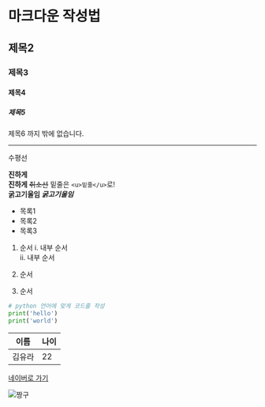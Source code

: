 ﻿# 마크다운 작성법

## 제목2

### 제목3

#### 제목4

##### 제목5

제목6 까지 밖에 없습니다.

---

수평선

**진하게**  
**진하게** ~~취소선~~ 밑줄은 `<u>밑줄</u>`로!  
**굵고기울임 _굵고기울임_**

- 목록1
- 목록2
- 목록3

1. 순서
   i. 내부 순서  
   ii. 내부 순서

2. 순서
3. 순서

```python
# python 언어에 맞게 코드줄 작성
print('hello')
print('world')
```

| 이름   | 나이 |
| ------ | ---- |
| 김유라 | 22   |

[네이버로 가기](https://www.naver.com)

![짱구](https://upload.wikimedia.org/wikipedia/ko/thumb/4/4a/%EC%8B%A0%EC%A7%B1%EA%B5%AC.png/250px-%EC%8B%A0%EC%A7%B1%EA%B5%AC.png)

